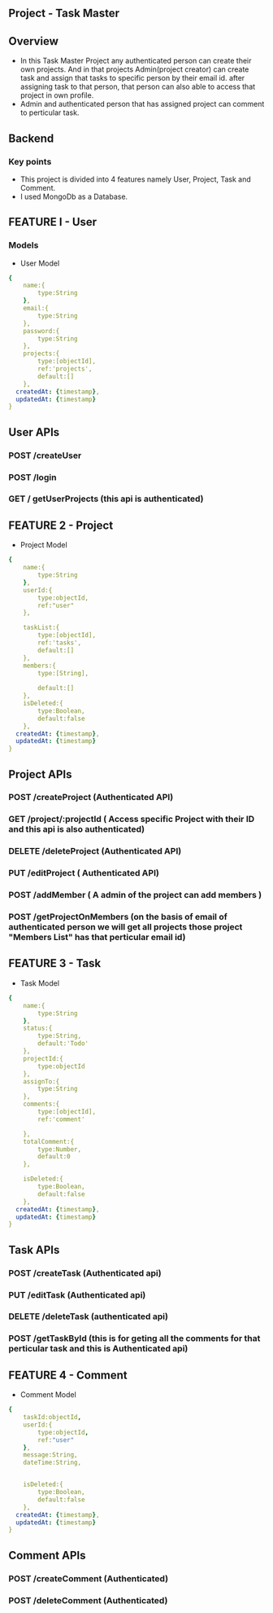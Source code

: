 
## Project - Task Master

## Overview 
- In this Task Master Project any authenticated person can create their own projects. And in that projects Admin(project creator) can create task and assign that tasks to specific person by their email id. after assigning task to that person, that person can also able to access that project in own profile.
- Admin and  authenticated person that has assigned project can comment to perticular task.


## Backend


### Key points

- This project is divided into 4 features namely User, Project, Task and Comment.
- I used MongoDb as a Database.



## FEATURE I - User
### Models
- User Model
```yaml
{ 
    name:{
        type:String
    },
    email:{
        type:String
    },
    password:{
        type:String
    },
    projects:{
        type:[objectId],
        ref:'projects',
        default:[]
    },
  createdAt: {timestamp},
  updatedAt: {timestamp}
}
```



## User APIs 
### POST /createUser
### POST /login
### GET / getUserProjects (this api is authenticated)


## FEATURE 2 - Project

- Project  Model
```yaml
{ 
    name:{
        type:String
    },
    userId:{
        type:objectId,
        ref:"user"
    },

    taskList:{
        type:[objectId],
        ref:'tasks',
        default:[]
    },
    members:{
        type:[String],
        
        default:[]
    },
    isDeleted:{
        type:Boolean,
        default:false
    },
  createdAt: {timestamp},
  updatedAt: {timestamp}
}
```

## Project APIs
### POST /createProject (Authenticated API)
### GET  /project/:projectId ( Access specific Project with their ID and this api is also authenticated)
### DELETE /deleteProject (Authenticated API)
### PUT /editProject ( Authenticated API)
### POST /addMember ( A admin of the project can add members )
### POST /getProjectOnMembers (on the basis of email of authenticated person we will get all projects those project "Members List" has that perticular email id)


## FEATURE 3 - Task

- Task  Model
```yaml
{ 
    name:{
        type:String
    },
    status:{
        type:String,
        default:'Todo'
    },
    projectId:{
        type:objectId
    },
    assignTo:{
        type:String
    },
    comments:{
        type:[objectId],
        ref:'comment'

    },
    totalComment:{
        type:Number,
        default:0
    },

    isDeleted:{
        type:Boolean,
        default:false
    },
  createdAt: {timestamp},
  updatedAt: {timestamp}
}
```

## Task APIs

### POST /createTask (Authenticated api)
### PUT /editTask (Authenticated api)
### DELETE /deleteTask (authenticated api)
### POST /getTaskById (this is for geting all the comments for that perticular task and this is Authenticated api)


## FEATURE 4 - Comment

- Comment  Model
```yaml
{ 
    taskId:objectId,
    userId:{
        type:objectId,
        ref:"user"
    },
    message:String,
    dateTime:String,


    isDeleted:{
        type:Boolean,
        default:false
    },
  createdAt: {timestamp},
  updatedAt: {timestamp}
}
```

## Comment APIs

### POST /createComment (Authenticated)
### POST /deleteComment (Authenticated)





